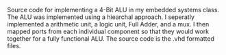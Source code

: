 Source code for implementing a 4-Bit ALU in my embedded systems class.  The ALU was implemented using a hiearchal approach.  I seperatly implemented a arithmetic unit, a logic unit, Full Adder, and a mux.  I then mapped ports from each individual component so that they would work together for a fully functional ALU. The source code is the .vhd formatted files.  
